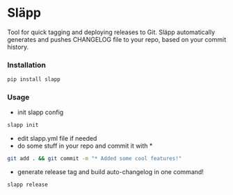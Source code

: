 # Släpp

Tool for quick tagging and deploying releases to Git. Släpp automatically generates and pushes CHANGELOG file to your repo, based on your commit history.

### Installation
```bash
pip install slapp
```

### Usage
- init slapp config
```bash
slapp init
```
- edit slapp.yml file if needed
- do some stuff in your repo and commit it with * 
```bash
git add . && git commit -m "* Added some cool features!"
```
- generate release tag and build auto-changelog in one command!
```bash
slapp release
```

